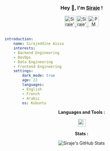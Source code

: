 <div align="center">
  
### Hey 👋, I'm [Siraje](https://sirajeddineaissa.live) !

<a href="https://www.linkedin.com/in/sirajeddineaissa" target="_blank" rel="noopener noreferrer">
    <img height="35" src="https://img.icons8.com/color/48/000000/linkedin.png" alt="Siraje's LinkedIn"/>
</a>
<a href="https://t.me/sirajeddineaissa" target="_blank" rel="noopener noreferrer">
    <img height="35" src="https://img.icons8.com/color/48/000000/telegram-app--v1.png" alt="Siraje's Telegram"/>
</a>
<a href="mailto:sirajeddineaissa@protonmail.com" target="_blank" rel="noopener noreferrer">
    <img height="35" src="https://img.icons8.com/fluency/48/000000/mail.png" alt="PM Siraje"/>
</a>

</div>

<br />

``` yaml
introduction:
    name: Sirajeddine Aissa
    interests:
    - Backend Engineering
    - DevOps
    - Data Engineering
    - Frontend Engineering
    settings:
        dark_mode: true
        age: 22
        languages:
        - English
        - French
        - Arabic
        os: Kubuntu
```
<div align="center">
  
**Languages and Tools :**  

<img height="25" src="https://skillicons.dev/icons?i=typescript,javascript,python,cpp,next,react,nodejs,mysql,firebase,docker,aws,git,bash,linux">
  
**Stats :**  

<img src="https://github-readme-stats.vercel.app/api?username=sirajeddineaissa&count_private=true&show_icons=true&theme=graywhite" alt="Siraje's GitHub Stats" />
</div>
